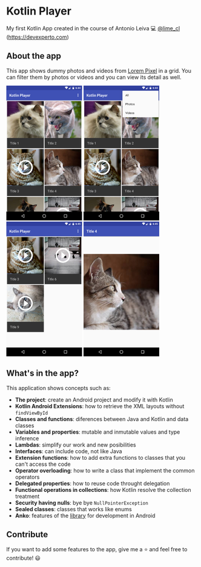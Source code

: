 # Kotlin Player

My first Kotlin App created in the course of Antonio Leiva :computer: [@lime_cl](http://twitter.com/lime_cl) (https://devexperto.com)

## About the app

This app shows dummy photos and videos from [Lorem Pixel](http://lorempixel.com/) in a grid. You can filter them by photos or videos and you can view its detail as well.

<img src="/img/home.png" title="Home" width="200"/> <img src="/img/menu.png" title="Menu" width="200"/> <img src="/img/filter.png" title="Filter" width="200"/> <img src="/img/detail.png" title="Detail" width="200"/>

## What's in the app?

This application shows concepts such as:

* **The project**: create an Android project and modify it with Kotlin
* **Kotlin Android Extensions**: how to retrieve the XML layouts without `findViewById`
* **Classes and functions**: diferences between Java and Kotlin and data classes
* **Variables and properties**: mutable and inmutable values and type inference
* **Lambdas**: simplify our work and new posibilities
* **Interfaces**: can include code, not like Java
* **Extension functions**: how to add extra functions to classes that you can't access the code
* **Operator overloading**: how to write a class that implement the common operators
* **Delegated properties**: how to reuse code throught delegation
* **Functional operations in collections**: how Kotlin resolve the collection treatment
* **Security having nulls**: bye bye `NullPointerException`
* **Sealed classes**: classes that works like enums
* **Anko**: features of the [library](https://github.com/Kotlin/anko) for development in Android


## Contribute

If you want to add some features to the app, give me a :star: and feel free to contribute! :smiley:
